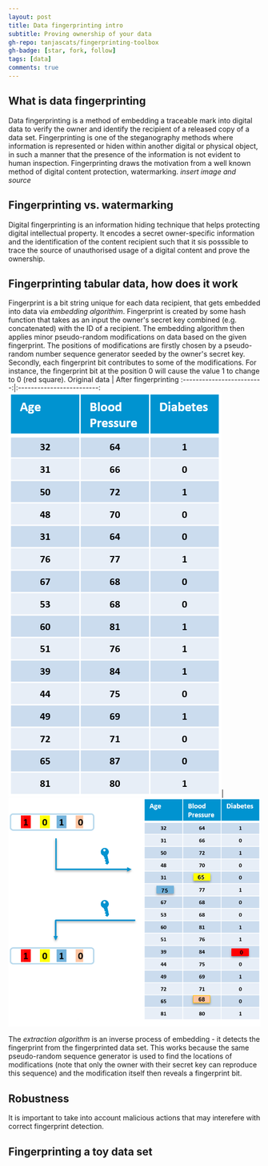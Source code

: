 ```yaml
---
layout: post
title: Data fingerprinting intro
subtitle: Proving ownership of your data
gh-repo: tanjascats/fingerprinting-toolbox
gh-badge: [star, fork, follow]
tags: [data]
comments: true
---
```

## What is data fingerprinting
Data fingerprinting is a method of embedding a traceable mark into digital data to verify the owner and identify the recipient of a released copy of a data set. 
Fingerprinting is one of the steganography methods where information is represented or hiden within another digital or physical object, in such a manner that the presence of the information is not evident to human inspection. 
Fingerprinting draws the motivation from a well known method of digital content protection, watermarking. 
*insert image and source*
## Fingerprinting vs. watermarking
Digital fingerprinting is an information hiding technique that helps protecting digital intellectual property.
It encodes a secret owner-specific information and the identification of the content recipient such that it sis posssible to trace the source of unauthorised usage of a digital content and prove the ownership. 
## Fingerprinting tabular data, how does it work
Fingerprint is a bit string unique for each data recipient, that gets embedded into data via _embedding algorithim_. Fingerprint is created by some hash function that takes as an input the owner's secret key combined (e.g. concatenated) with the ID of a recipient. The embedding algorithm then applies minor pseudo-random modifications on data based on the given fingerprint.
The positions of modifications are firstly chosen by a pseudo-random number sequence generator seeded by the owner's secret key. 
Secondly, each fingerprint bit contributes to some of the modifications. 
For instance, the fingerprint bit at the position 0 will cause the value 1 to change to 0 (red square).
Original data | After fingerprinting
:-------------------------:|:-------------------------:
![](/assets/img/data-fingerprinting/table0.PNG)|![](/assets/img/data-fingerprinting/table1.PNG)

The _extraction algorithm_ is an inverse process of embedding - it detects the fingerprint from the fingerprinted data set. This works because the same pseudo-random sequence generator is used to find the locations of modifications (note that only the owner with their secret key can reproduce this sequence) and the modification itself then reveals a fingerprint bit. 

## Robustness
It is important to take into account malicious actions that may interefere with correct fingerprint detection. 

## Fingerprinting a toy data set
